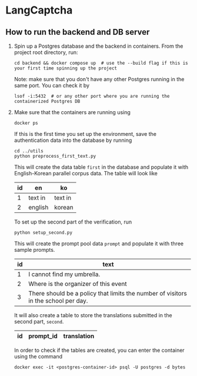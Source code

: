 # LangCaptcha

## How to run the backend and DB server

1. Spin up a Postgres database and the backend in containers. From the project root directory, run:

    ```shell
    cd backend && docker compose up  # use the --build flag if this is your first time spinning up the project
    ```

    Note: make sure that you don't have any other Postgres running in the same port. You can check it by

    ```shell
    lsof -i:5432  # or any other port where you are running the containerized Postgres DB
    ```

2. Make sure that the containers are running using

    ```shell
    docker ps
    ```

    If this is the first time you set up the environment, save the authentication data into the database by running

    ```shell
    cd ../utils
    python preprocess_first_text.py
    ```

    This will create the data table `first` in the database and populate it with English-Korean parallel corpus data. The table will look like

    | id | en      | ko      |
    |----|---------|---------|
    | 1  | text in | text in |
    | 2  | english | korean  |

    To set up the second part of the verification, run

    ```shell
    python setup_second.py
    ```

    This will create the prompt pool data `prompt` and populate it with three sample prompts.

     id |                                        text
    ----|------------------------------------------------------------------------------------
      1 | I cannot find my umbrella.
      2 | Where is the organizer of this event
      3 | There should be a policy that limits the number of visitors in the school per day.

    It will also create a table to store the translations submitted in the second part, `second`.

    | id | prompt_id      | translation      |
    |----|----------------|------------------|

    In order to check if the tables are created, you can enter the container using the command

    ```shell
    docker exec -it <postgres-container-id> psql -U postgres -d bytes
    ```
